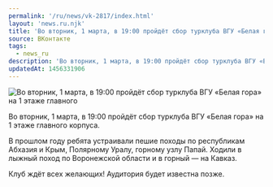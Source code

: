 ```yaml
---
permalink: '/ru/news/vk-2817/index.html'
layout: 'news.ru.njk'
title: 'Во вторник, 1 марта, в 19:00 пройдёт сбор турклуба ВГУ «Белая гора» на 1 этаже главного корпуса'
source: ВКонтакте
tags:
  - news_ru
description: 'Во вторник, 1 марта, в 19:00 пройдёт сбор турклуба ВГУ «Белая гора» на 1 этаже главного'
updatedAt: 1456331906
---
```

![Во вторник, 1 марта, в 19:00 пройдёт сбор турклуба ВГУ «Белая гора» на 1 этаже главного](https://sun9-26.userapi.com/impf/c631920/v631920484/1791d/3YuW8cW_LTQ.jpg?size=960x638&quality=96&proxy=1&sign=4a339b9ef70f989511cac8f542597c68&c_uniq_tag=LFpwwXdF9Hzf20KObWDevYXLeYJSB2CJDCxH85WVrvg&type=album)

Во вторник, 1 марта, в 19:00 пройдёт сбор турклуба ВГУ «Белая гора» на 1 этаже главного корпуса.

В прошлом году ребята устраивали пешие походы по республикам Абхазия и Крым, Полярному Уралу, горному узлу Папай. Ходили в лыжный поход по Воронежской области и в горный — на Кавказ.

Клуб ждёт всех желающих!
Аудитория будет известна позже.

